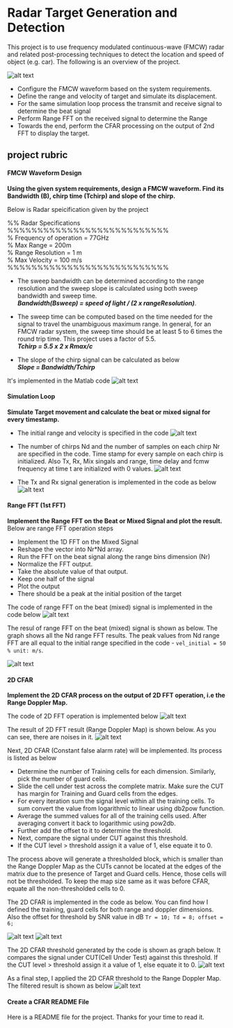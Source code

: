 # Radar Target Generation and Detection

[//]: # (Image References)
[image0]: ./graphs/projectLayout.png "layout"
[image1]: ./graphs/fmcwWaveformDesign.png "fmcw waveform"
[image2]: ./graphs/initialSpeedRange.png "initial speed and range"
[image3]: ./graphs/NdNrt.png "Nd, Nr, time"
[image4]: ./graphs/TxRxGeneration.png "signal generation"
[image5]: ./graphs/rangeMeasurement.png "range measurement"
[image6]: ./graphs/rangeResult.jpg "range measurement result"
[image7]: ./graphs/FFT2DCode.png "2D FFT Code"
[image8]: ./graphs/dopplerFFTResult.jpg "doppler FFT result"
[image9]: ./graphs/CFARCode.png "CFAR code"
[image10]: ./graphs/CFARThresholdPlot.png "CFAR threshold plot code"
[image11]: ./graphs/CFARTheshold.jpg "CFAR threshold"
[image12]: ./graphs/CFARApplied.jpg "CFAR threshold applied"


This project is to use frequency modulated continuous-wave (FMCW) radar and related post-processing techniques to detect the location and speed of object (e.g. car). The following is an overview of the project.

![alt text][image0]

* Configure the FMCW waveform based on the system requirements. 
* Define the range and velocity of target and simulate its displacement.
* For the same simulation loop process the transmit and receive signal to determine the beat signal
* Perform Range FFT on the received signal to determine the Range
* Towards the end, perform the CFAR processing on the output of 2nd FFT to display the target.

## project rubric 

#### FMCW Waveform Design
**Using the given system requirements, design a FMCW waveform. Find its Bandwidth (B), chirp time (Tchirp) and slope of the chirp.**   

Below is Radar speicification given by the project
  
%% Radar Specifications   
%%%%%%%%%%%%%%%%%%%%%%%%%%%  
% Frequency of operation = 77GHz  
% Max Range = 200m  
% Range Resolution = 1 m  
% Max Velocity = 100 m/s  
%%%%%%%%%%%%%%%%%%%%%%%%%%%  

* The sweep bandwidth can be determined according to the range resolution and the sweep slope is calculated using both sweep bandwidth and sweep time.  
**_Bandwidth(Bsweep) = speed of light / (2 x rangeResolution)_**.   

* The sweep time can be computed based on the time needed for the signal to travel the unambiguous maximum range. In general, for an FMCW radar system, the sweep time should be at least 5 to 6 times the round trip time. This project uses a factor of 5.5.  
**_Tchirp = 5.5 x 2 x Rmax/c_**  
* The slope of the chirp signal can be calculated as below   
**_Slope = Bandwidth/Tchirp_**

It's implemented in the Matlab code
![alt text][image1]

#### Simulation Loop
**Simulate Target movement and calculate the beat or mixed signal for every timestamp.**  
* The initial range and velocity is specified in the code 
  ![alt text][image2]   

* The number of chirps Nd and the number of samples on each chirp Nr are specified in the code. Time stamp for every sample on each chirp is initialized. Also Tx, Rx, Mix singals and range, time delay and fcmw frequency at time t are initialized with 0 values.
![alt text][image3]     

* The Tx and Rx signal generation is implemented in the code as below
  ![alt text][image4]    
       

#### Range FFT (1st FFT)
**Implement the Range FFT on the Beat or Mixed Signal and plot the result.** 
Below are range FFT operation steps 
* Implement the 1D FFT on the Mixed Signal 
* Reshape the vector into Nr*Nd array. 
* Run the FFT on the beat signal along the range bins dimension (Nr) 
* Normalize the FFT output. 
* Take the absolute value of that output.
* Keep one half of the signal
* Plot the output
* There should be a peak at the initial position of the target

The code of range FFT on the beat (mixed) signal is implemented in the code below
  ![alt text][image5]   

The resul of range FFT on the beat (mixed) signal is shown as below. The graph shows all the Nd range FFT results. The peak values from Nd range FFT are all equal to the initial range specified in the code - `vel_initial = 50  % unit: m/s`.

  ![alt text][image6]   

#### 2D CFAR
**Implement the 2D CFAR process on the output of 2D FFT operation, i.e the Range Doppler Map.**

The code of 2D FFT operation is implemented below
    ![alt text][image7]  

The result of 2D FFT result (Range Doppler Map) is shown below. As you can see, there are noises in it.
    ![alt text][image8]

Next, 2D CFAR (Constant false alarm rate) will be implemented. Its process is listed as below  

* Determine the number of Training cells for each dimension. Similarly, pick the number of guard cells.
* Slide the cell under test across the complete matrix. Make sure the CUT has margin for Training and Guard cells from the edges.
* For every iteration sum the signal level within all the training cells. To sum convert the value from logarithmic to linear using db2pow function. 
* Average the summed values for all of the training cells used. After averaging convert it back to logarithmic using pow2db.
* Further add the offset to it to determine the threshold. 
* Next, compare the signal under CUT against this threshold. 
* If the CUT level > threshold assign it a value of 1, else equate it to 0.  

The process above will generate a thresholded block, which is smaller than the Range Doppler Map as the CUTs cannot be located at the edges of the matrix due to the presence of Target and Guard cells. Hence, those cells will not be thresholded. To keep the map size same as it was before CFAR, equate all the non-thresholded cells to 0. 

The 2D CFAR is implemented in the code as below. You can find how I defined the training, guard cells for both range and doppler dimensions. Also the offset for threshold by SNR value in dB `Tr = 10; Td = 8; offset = 6;`

   ![alt text][image9]
   ![alt text][image10]


The 2D CFAR threshold generated by the code is shown as graph below. It compares the signal under CUT(Cell Under Test) against this threshold. If the CUT level > threshold assign it a value of 1, else equate it to 0.
   ![alt text][image11]

As a final step, I applied the 2D CFAR threshold to the Range Doppler Map. The filtered result is shown as below
   ![alt text][image12]

#### Create a CFAR README File  
Here is a README file for the project. Thanks for your time to read it.

